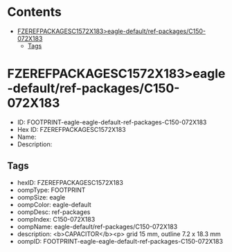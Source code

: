 



Contents
========

* [FZEREFPACKAGESC1572X183>eagle-default/ref-packages/C150-072X183](#fzerefpackagesc1572x183eagle-defaultref-packagesc150-072x183)
	* [Tags](#tags)

# FZEREFPACKAGESC1572X183>eagle-default/ref-packages/C150-072X183

- ID: FOOTPRINT-eagle-eagle-default-ref-packages-C150-072X183
- Hex ID: FZEREFPACKAGESC1572X183
- Name: 
- Description: 

## Tags

- hexID: FZEREFPACKAGESC1572X183
- oompType: FOOTPRINT
- oompSize: eagle
- oompColor: eagle-default
- oompDesc: ref-packages
- oompIndex: C150-072X183
- oompName: eagle-default/ref-packages/C150-072X183
- description: &lt;b&gt;CAPACITOR&lt;/b&gt;&lt;p&gt;&#xD;
grid 15 mm, outline 7.2 x 18.3 mm
- oompID: FOOTPRINT-eagle-eagle-default-ref-packages-C150-072X183
